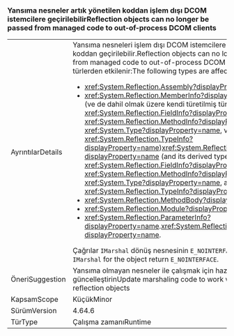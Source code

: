 ### <a name="reflection-objects-can-no-longer-be-passed-from-managed-code-to-out-of-process-dcom-clients"></a><span data-ttu-id="511c5-101">Yansıma nesneler artık yönetilen koddan işlem dışı DCOM istemcilere geçirilebilir</span><span class="sxs-lookup"><span data-stu-id="511c5-101">Reflection objects can no longer be passed from managed code to out-of-process DCOM clients</span></span>

|   |   |
|---|---|
|<span data-ttu-id="511c5-102">Ayrıntılar</span><span class="sxs-lookup"><span data-stu-id="511c5-102">Details</span></span>|<span data-ttu-id="511c5-103">Yansıma nesneleri işlem dışı DCOM istemcilere artık yönetilen koddan geçirilebilir.</span><span class="sxs-lookup"><span data-stu-id="511c5-103">Reflection objects can no longer be passed from managed code to out-of-process DCOM clients.</span></span> <span data-ttu-id="511c5-104">Aşağıdaki türlerden etkilenir:</span><span class="sxs-lookup"><span data-stu-id="511c5-104">The following types are affected:</span></span><ul><li><xref:System.Reflection.Assembly?displayProperty=name></li><li><span data-ttu-id="511c5-105"><xref:System.Reflection.MemberInfo?displayProperty=name> (ve de dahil olmak üzere kendi türetilmiş türler <xref:System.Reflection.FieldInfo?displayProperty=name>, <xref:System.Reflection.MethodInfo?displayProperty=name>, <xref:System.Type?displayProperty=name>, ve <xref:System.Reflection.TypeInfo?displayProperty=name>)</span><span class="sxs-lookup"><span data-stu-id="511c5-105"><xref:System.Reflection.MemberInfo?displayProperty=name> (and its derived types, including <xref:System.Reflection.FieldInfo?displayProperty=name>, <xref:System.Reflection.MethodInfo?displayProperty=name>, <xref:System.Type?displayProperty=name>, and <xref:System.Reflection.TypeInfo?displayProperty=name>)</span></span></li><li><xref:System.Reflection.MethodBody?displayProperty=name></li><li><xref:System.Reflection.Module?displayProperty=name></li><li><span data-ttu-id="511c5-106"><xref:System.Reflection.ParameterInfo?displayProperty=name>.</span><span class="sxs-lookup"><span data-stu-id="511c5-106"><xref:System.Reflection.ParameterInfo?displayProperty=name>.</span></span></li></ul><span data-ttu-id="511c5-107">Çağrılar <code>IMarshal</code> dönüş nesnesinin <code>E_NOINTERFACE</code>.</span><span class="sxs-lookup"><span data-stu-id="511c5-107">Calls to <code>IMarshal</code> for the object return <code>E_NOINTERFACE</code>.</span></span>|
|<span data-ttu-id="511c5-108">Öneri</span><span class="sxs-lookup"><span data-stu-id="511c5-108">Suggestion</span></span>|<span data-ttu-id="511c5-109">Yansıma olmayan nesneler ile çalışmak için hazırlama kodunu güncelleştirin</span><span class="sxs-lookup"><span data-stu-id="511c5-109">Update marshaling code to work with non-reflection objects</span></span>|
|<span data-ttu-id="511c5-110">Kapsam</span><span class="sxs-lookup"><span data-stu-id="511c5-110">Scope</span></span>|<span data-ttu-id="511c5-111">Küçük</span><span class="sxs-lookup"><span data-stu-id="511c5-111">Minor</span></span>|
|<span data-ttu-id="511c5-112">Sürüm</span><span class="sxs-lookup"><span data-stu-id="511c5-112">Version</span></span>|<span data-ttu-id="511c5-113">4.6</span><span class="sxs-lookup"><span data-stu-id="511c5-113">4.6</span></span>|
|<span data-ttu-id="511c5-114">Tür</span><span class="sxs-lookup"><span data-stu-id="511c5-114">Type</span></span>|<span data-ttu-id="511c5-115">Çalışma zamanı</span><span class="sxs-lookup"><span data-stu-id="511c5-115">Runtime</span></span>|


